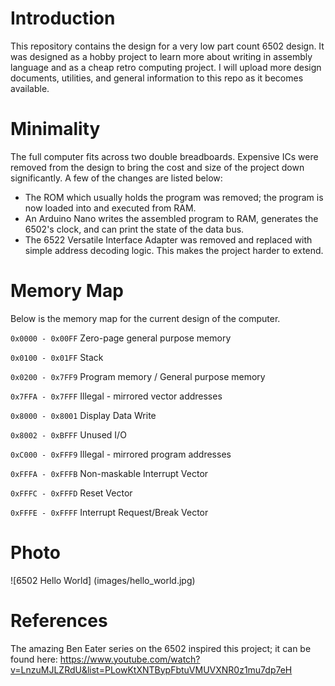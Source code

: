 # Introduction

This repository contains the design for a very low part count 6502 design. It was designed as a hobby project to learn more about writing in assembly language and as a cheap retro computing project. I will upload more design documents, utilities, and general information to this repo as it becomes available.

# Minimality

The full computer fits across two double breadboards. Expensive ICs were removed from the design to bring the cost and size of the project down significantly. A few of the changes are listed below:

* The ROM which usually holds the program was removed; the program is now loaded into and executed from RAM.
* An Arduino Nano writes the assembled program to RAM, generates the 6502's clock, and can print the state of the data bus.
* The 6522 Versatile Interface Adapter was removed and replaced with simple address decoding logic. This makes the project harder to extend.

# Memory Map

Below is the memory map for the current design of the computer.

`0x0000 - 0x00FF` Zero-page general purpose memory

`0x0100 - 0x01FF` Stack

`0x0200 - 0x7FF9` Program memory / General purpose memory

`0x7FFA - 0x7FFF` Illegal - mirrored vector addresses

`0x8000 - 0x8001` Display Data Write

`0x8002 - 0xBFFF` Unused I/O

`0xC000 - 0xFFF9` Illegal - mirrored program addresses

`0xFFFA - 0xFFFB` Non-maskable Interrupt Vector

`0xFFFC - 0xFFFD` Reset Vector

`0xFFFE - 0xFFFF` Interrupt Request/Break Vector

# Photo

![6502 Hello World] (images/hello_world.jpg) 
# References

The amazing Ben Eater series on the 6502 inspired this project; it can be found here: https://www.youtube.com/watch?v=LnzuMJLZRdU&list=PLowKtXNTBypFbtuVMUVXNR0z1mu7dp7eH